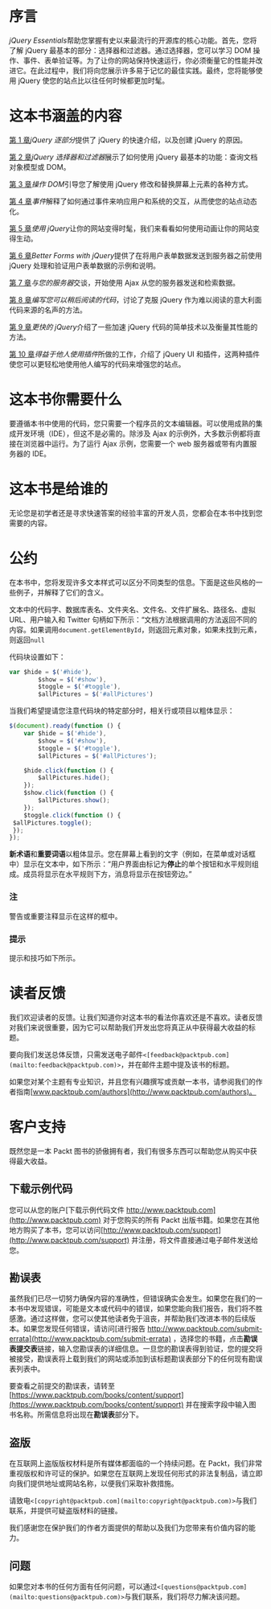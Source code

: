 # 序言

*jQuery Essentials*帮助您掌握有史以来最流行的开源库的核心功能。首先，您将了解 jQuery 最基本的部分：选择器和过滤器。通过选择器，您可以学习 DOM 操作、事件、表单验证等。为了让你的网站保持快速运行，你必须衡量它的性能并改进它。在此过程中，我们将向您展示许多易于记忆的最佳实践。最终，您将能够使用 jQuery 使您的站点比以往任何时候都更加时髦。

# 这本书涵盖的内容

[第 1 章](01.html#DB7S1-6309aac535bb4c1b83b0d7aa1f605023 "Chapter 1. jQuery Part by Part")*jQuery 逐部分*提供了 jQuery 的快速介绍，以及创建 jQuery 的原因。

[第 2 章](02.html#K0RQ1-6309aac535bb4c1b83b0d7aa1f605023 "Chapter 2. jQuery Selectors and Filters")*jQuery 选择器和过滤器*展示了如何使用 jQuery 最基本的功能：查询文档对象模型或 DOM。

[第 3 章](03.html#OPEK1-6309aac535bb4c1b83b0d7aa1f605023 "Chapter 3. Manipulating the DOM")*操作 DOM*引导您了解使用 jQuery 修改和替换屏幕上元素的各种方式。

[第 4 章](04.html#SJGS1-6309aac535bb4c1b83b0d7aa1f605023 "Chapter 4. Events")*事件*解释了如何通过事件来响应用户和系统的交互，从而使您的站点动态化。

[第 5 章](05.html#173721-6309aac535bb4c1b83b0d7aa1f605023 "Chapter 5. Making Your Site Snazzy with jQuery")*使用 jQuery*让你的网站变得时髦，我们来看看如何使用动画让你的网站变得生动。

[第 6 章](06.html#1CQAE2-6309aac535bb4c1b83b0d7aa1f605023 "Chapter 6. Better Forms with jQuery")*Better Forms with jQuery*提供了在将用户表单数据发送到服务器之前使用 jQuery 处理和验证用户表单数据的示例和说明。

[第 7 章](07.html#1JFUC1-6309aac535bb4c1b83b0d7aa1f605023 "Chapter 7. Talking to Your Server")*与您的服务器*交谈，开始使用 Ajax 从您的服务器发送和检索数据。

[第 8 章](08.html#1P71O1-6309aac535bb4c1b83b0d7aa1f605023 "Chapter 8. Writing Code that You can Read Later")*编写您可以稍后阅读的代码*，讨论了克服 jQuery 作为难以阅读的意大利面代码来源的名声的方法。

[第 9 章](09.html#1TVKI2-6309aac535bb4c1b83b0d7aa1f605023 "Chapter 9. Faster jQuery")*更快的 jQuery*介绍了一些加速 jQuery 代码的简单技术以及衡量其性能的方法。

[第 10 章](10.html#21PMQ1-6309aac535bb4c1b83b0d7aa1f605023 "Chapter 10. Benefiting from the Work of Others with Plugins")*得益于他人使用插件*所做的工作，介绍了 jQuery UI 和插件，这两种插件使您可以更轻松地使用他人编写的代码来增强您的站点。

# 这本书你需要什么

要遵循本书中使用的代码，您只需要一个程序员的文本编辑器。可以使用成熟的集成开发环境（IDE），但这不是必需的。除涉及 Ajax 的示例外，大多数示例都将直接在浏览器中运行。为了运行 Ajax 示例，您需要一个 web 服务器或带有内置服务器的 IDE。

# 这本书是给谁的

无论您是初学者还是寻求快速答案的经验丰富的开发人员，您都会在本书中找到您需要的内容。

# 公约

在本书中，您将发现许多文本样式可以区分不同类型的信息。下面是这些风格的一些例子，并解释了它们的含义。

文本中的代码字、数据库表名、文件夹名、文件名、文件扩展名、路径名、虚拟 URL、用户输入和 Twitter 句柄如下所示：“文档方法根据调用的方法返回不同的内容。如果调用`document.getElementById`，则返回元素对象，如果未找到元素，则返回`null`

代码块设置如下：

```js
var $hide = $('#hide'),
        $show = $('#show'),
        $toggle = $('#toggle'),
        $allPictures = $('#allPictures')
```

当我们希望提请您注意代码块的特定部分时，相关行或项目以粗体显示：

```js
$(document).ready(function () {
    var $hide = $('#hide'),
        $show = $('#show'),
        $toggle = $('#toggle'),
        $allPictures = $('#allPictures');

    $hide.click(function () {
        $allPictures.hide();
    });
    $show.click(function () {
        $allPictures.show();
    });
    $toggle.click(function () {
 $allPictures.toggle();
 });
});
```

**新术语**和**重要词语**以粗体显示。您在屏幕上看到的文字（例如，在菜单或对话框中）显示在文本中，如下所示：“用户界面由标记为**停止**的单个按钮和水平规则组成。成员将显示在水平规则下方，消息将显示在按钮旁边。”

### 注

警告或重要注释显示在这样的框中。

### 提示

提示和技巧如下所示。

# 读者反馈

我们欢迎读者的反馈。让我们知道你对这本书的看法你喜欢还是不喜欢。读者反馈对我们来说很重要，因为它可以帮助我们开发出您将真正从中获得最大收益的标题。

要向我们发送总体反馈，只需发送电子邮件`<[feedback@packtpub.com](mailto:feedback@packtpub.com)>`，并在邮件主题中提及该书的标题。

如果您对某个主题有专业知识，并且您有兴趣撰写或贡献一本书，请参阅我们的作者指南[www.packtpub.com/authors](http://www.packtpub.com/authors)。

# 客户支持

既然您是一本 Packt 图书的骄傲拥有者，我们有很多东西可以帮助您从购买中获得最大收益。

## 下载示例代码

您可以从您的账户[下载示例代码文件 http://www.packtpub.com](http://www.packtpub.com) 对于您购买的所有 Packt 出版书籍。如果您在其他地方购买了本书，您可以访问[http://www.packtpub.com/support](http://www.packtpub.com/support) 并注册，将文件直接通过电子邮件发送给您。

## 勘误表

虽然我们已尽一切努力确保内容的准确性，但错误确实会发生。如果您在我们的一本书中发现错误，可能是文本或代码中的错误，如果您能向我们报告，我们将不胜感激。通过这样做，您可以使其他读者免于沮丧，并帮助我们改进本书的后续版本。如果您发现任何错误，请访问[进行报告 http://www.packtpub.com/submit-errata](http://www.packtpub.com/submit-errata) ，选择您的书籍，点击**勘误表提交表**链接，输入您勘误表的详细信息。一旦您的勘误表得到验证，您的提交将被接受，勘误表将上载到我们的网站或添加到该标题勘误表部分下的任何现有勘误表列表中。

要查看之前提交的勘误表，请转至[https://www.packtpub.com/books/content/support](https://www.packtpub.com/books/content/support) 并在搜索字段中输入图书名称。所需信息将出现在**勘误表**部分下。

## 盗版

在互联网上盗版版权材料是所有媒体都面临的一个持续问题。在 Packt，我们非常重视版权和许可证的保护。如果您在互联网上发现任何形式的非法复制品，请立即向我们提供地址或网站名称，以便我们采取补救措施。

请致电`<[copyright@packtpub.com](mailto:copyright@packtpub.com)>`与我们联系，并提供可疑盗版材料的链接。

我们感谢您在保护我们的作者方面提供的帮助以及我们为您带来有价值内容的能力。

## 问题

如果您对本书的任何方面有任何问题，可以通过`<[questions@packtpub.com](mailto:questions@packtpub.com)>`与我们联系，我们将尽力解决该问题。